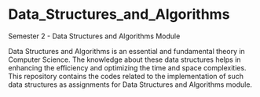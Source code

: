 # Data_Structures_and_Algorithms
Semester 2 - Data Structures and Algorithms Module

Data Structures and Algorithms is an essential and fundamental theory in Computer Science. The knowledge about these data structures helps in enhancing the efficiency and optimizing the time and space complexities. This repository contains the codes related to the implementation of such data structures as assignments for Data Structures and Algorithms module.
